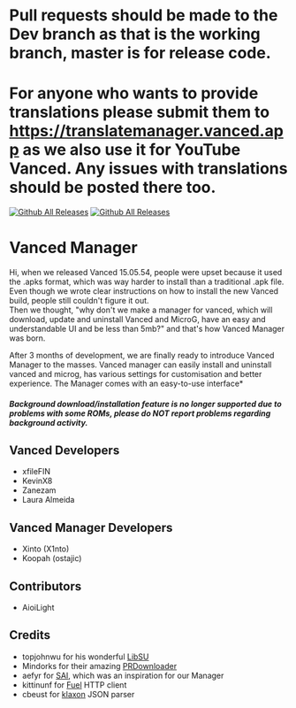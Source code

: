 Pull requests should be made to the Dev branch as that is the working branch, master is for release code.
======
For anyone who wants to provide translations please submit them to https://translatemanager.vanced.app as we also use it for YouTube Vanced. Any issues with translations should be posted there too.
======
[![Github All Releases](https://img.shields.io/github/downloads/YTVanced/VancedManager/total.svg)]() [![Github All Releases](https://img.shields.io/github/release/YTVanced/VancedManager.svg)]() 
# Vanced Manager
Hi, when we released Vanced 15.05.54, people were upset because it used the .apks format, which was way harder to install than a traditional .apk file. Even though we wrote clear instructions on how to install the new Vanced build, people still couldn't figure it out.  
Then we thought, "why don't we make a manager for vanced, which will download, update and uninstall Vanced and MicroG, have an easy and understandable UI and be less than 5mb?" and that's how Vanced Manager was born.  
  
After 3 months of development, we are finally ready to introduce Vanced Manager to the masses. Vanced manager can easily install and uninstall vanced and microg, has various settings for customisation and better experience. The Manager comes with an easy-to-use interface*  

##### Background download/installation feature is no longer supported due to problems with some ROMs, please do NOT report problems regarding background activity.  

## Vanced Developers
- xfileFIN
- KevinX8
- Zanezam
- Laura Almeida

## Vanced Manager Developers
- Xinto (X1nto)
- Koopah (ostajic)

## Contributors
- AioiLight

## Credits
- topjohnwu for his wonderful [LibSU](https://github.com/topjohnwu/libsu)
- Mindorks for their amazing [PRDownloader](https://github.com/MindorksOpenSource/PRDownloader)
- aefyr for [SAI](https://github.com/aefyr/SAI), which was an inspiration for our Manager
- kittinunf for [Fuel](https://github.com/kittinunf/Fuel) HTTP client
- cbeust for [klaxon](https://github.com/cbeust/klaxon) JSON parser